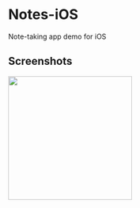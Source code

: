 # Notes-iOS
Note-taking app demo for iOS

## Screenshots
<kbd><img src="https://raw.githubusercontent.com/ahmeteminkara/notes-ios/master/media/gif1.gif" width="250" /></kbd> 